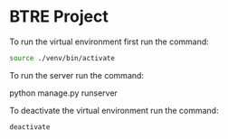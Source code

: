 # BTRE Project

To run the virtual environment first run the command:


```bash
source ./venv/bin/activate
```

To run the server run the command:

python manage.py runserver

To deactivate the virtual environment run the command:


```bash
deactivate
```
